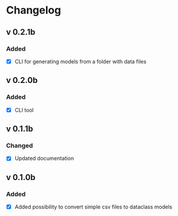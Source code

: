 # Changelog

## v 0.2.1b
### Added
- [x] CLI for generating models from a folder with data files
   

## v 0.2.0b
### Added
 - [x] CLI tool

## v 0.1.1b
### Changed
- [x] Updated documentation
 
## v 0.1.0b
### Added
- [x] Added possibility to convert simple csv files to dataclass models
